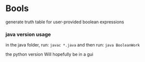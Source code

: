 # Bools
generate truth table for user-provided boolean expressions

### java version usage

in the java folder, run: `javac *.java`
and then run: `java BooleanWork`

the python version Will hopefully be in a gui